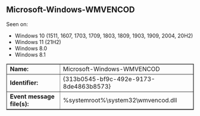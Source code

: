 ## Microsoft-Windows-WMVENCOD

Seen on:
* Windows 10 (1511, 1607, 1703, 1709, 1803, 1809, 1903, 1909, 2004, 20H2)
* Windows 11 (21H2)
* Windows 8.0
* Windows 8.1

<table border="1" class="docutils">
  <tbody>
    <tr>
      <td><b>Name:</b></td>
      <td>Microsoft-Windows-WMVENCOD</td>
    </tr>
    <tr>
      <td><b>Identifier:</b></td>
      <td>{313b0545-bf9c-492e-9173-8de4863b8573}</td>
    </tr>
    <tr>
      <td><b>Event message file(s):</b></td>
      <td>%systemroot%\system32\wmvencod.dll</td>
    </tr>
  </tbody>
</table>

&nbsp;

